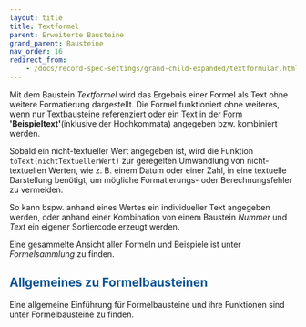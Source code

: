 ```yaml
---
layout: title
title: Textformel
parent: Erweiterte Bausteine
grand_parent: Bausteine
nav_order: 16
redirect_from:
    - /docs/record-spec-settings/grand-child-expanded/textformular.html
---
```


Mit dem Baustein _Textformel_ wird das Ergebnis einer Formel als Text ohne weitere Formatierung dargestellt. Die Formel funktioniert ohne weiteres, wenn nur Textbausteine referenziert oder ein Text in der Form **'Beispieltext'**(inklusive der Hochkommata) angegeben bzw. kombiniert werden.

Sobald ein nicht-textueller Wert angegeben ist, wird die Funktion `toText(nichtTextuellerWert)` zur geregelten Umwandlung von nicht-textuellen Werten, wie z. B. einem Datum oder einer Zahl, in eine textuelle Darstellung benötigt, um mögliche Formatierungs- oder Berechnungsfehler zu vermeiden.

So kann bspw. anhand eines Wertes ein individueller Text angegeben werden, oder anhand einer Kombination von einem Baustein _Nummer_ und _Text_ ein eigener Sortiercode erzeugt werden.

Eine gesammelte Ansicht aller Formeln und Beispiele ist unter _Formelsammlung_ zu finden.

## <span style="color:#0b5394">Allgemeines zu Formelbausteinen</span>

Eine allgemeine Einführung für Formelbausteine und ihre Funktionen sind unter Formelbausteine zu finden.
